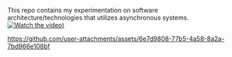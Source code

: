 ﻿This repo contains my experimentation on software architecture/technologies that utilizes asynchronous systems.
[![Watch the video](https://img.youtube.com/vi/2iGELkjoa4c/maxresdefault.jpg))](https://youtu.be/2iGELkjoa4c)


https://github.com/user-attachments/assets/6e7d9808-77b5-4a58-8a2a-7bd966e108bf


